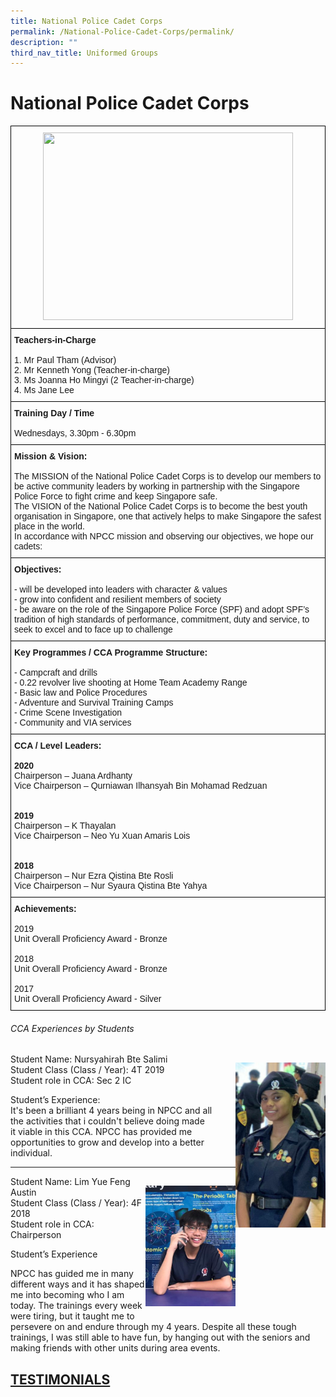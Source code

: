 ```yaml
---
title: National Police Cadet Corps
permalink: /National-Police-Cadet-Corps/permalink/
description: ""
third_nav_title: Uniformed Groups
---
```


National Police Cadet Corps
===========================

<style type="text/css">
.tg  {border-collapse:collapse;border-spacing:0;}
.tg td{border-color:black;border-style:solid;border-width:1px;font-family:Arial, sans-serif;font-size:14px;
  overflow:hidden;padding:10px 5px;word-break:normal;}
.tg th{border-color:black;border-style:solid;border-width:1px;font-family:Arial, sans-serif;font-size:14px;
  font-weight:normal;overflow:hidden;padding:10px 5px;word-break:normal;}
.tg .tg-baqh{text-align:center;vertical-align:top}
.tg .tg-0lax{text-align:left;vertical-align:top}
</style>
<table class="tg">
<thead>
  <tr>
    <th class="tg-baqh"><img src="https://northbrookssec.moe.edu.sg/qql/slot/u162/CCA/Uniformed%20Groups/National%20Police%20Cadet%20Corp/2020/NPCC%202020.png" width="400" height="300"></th>
  </tr>
</thead>
<tbody>
  <tr>
    <td class="tg-0lax"><span style="font-weight:bold;font-style:normal">Teachers-in-Charge</span><br><br>1. Mr Paul Tham (Advisor)<br>2. Mr Kenneth Yong (Teacher-in-charge)<br>3. Ms Joanna Ho Mingyi (2 Teacher-in-charge)<br>4. Ms Jane Lee</td>
  </tr>
  <tr>
    <td class="tg-0lax"><span style="font-weight:bold;font-style:normal">Training Day / Time</span><br><br><span style="font-weight:400;font-style:normal">Wednesdays, 3.30pm - 6.30pm</span></td>
  </tr>
  <tr>
    <td class="tg-0lax"><span style="font-weight:bold">Mission &amp; Vision:</span><br><br>The MISSION of the National Police Cadet Corps is to develop our members to be active community leaders by working in partnership with the Singapore Police Force to fight crime and keep Singapore safe.<br>The VISION of the National Police Cadet Corps is to become the best youth organisation in Singapore, one that actively helps to make Singapore the safest place in the world.<br>In accordance with NPCC mission and observing our objectives, we hope our cadets:</td>
  </tr>
  <tr>
    <td class="tg-0lax"><span style="font-weight:bold;font-style:normal">Objectives:</span><br><br> - will be developed into leaders with character &amp; values<br> - grow into confident and resilient members of society<br> - be aware on the role of the Singapore Police Force (SPF) and adopt SPF’s tradition of high standards of performance, commitment, duty and service, to seek to excel and to face up to challenge</td>
  </tr>
  <tr>
    <td class="tg-0lax"><span style="font-weight:bold;font-style:normal">Key Programmes / CCA Programme Structure:</span><br><br> - Campcraft and drills<br> - 0.22 revolver live shooting at Home Team Academy Range<br> - Basic law and Police Procedures<br> - Adventure and Survival Training Camps<br> - Crime Scene Investigation<br> - Community and VIA services</td>
  </tr>
  <tr>
    <td class="tg-0lax"><span style="font-weight:bold">CCA / Level Leaders:</span><br><br><span style="font-weight:bold">2020</span><br>Chairperson – Juana Ardhanty<br>Vice Chairperson – Qurniawan Ilhansyah Bin Mohamad Redzuan<br><br><br><span style="font-weight:bold">2019</span><br>Chairperson – K Thayalan<br>Vice Chairperson – Neo Yu Xuan Amaris Lois<br><br><br><span style="font-weight:bold">2018</span><br>Chairperson – Nur Ezra Qistina Bte Rosli<br>Vice Chairperson – Nur Syaura Qistina Bte Yahya</td>
  </tr>
  <tr>
    <td class="tg-0lax"><span style="font-weight:bold;font-style:normal">Achievements:</span><br><br>2019<br><span style="font-weight:normal">Unit Overall Proficiency Award - Bronze</span><br><br><span style="font-style:normal">2018</span><br><span style="font-weight:normal">Unit Overall Proficiency Award - Bronze</span><br><br><span style="font-style:normal">2017</span><br><span style="font-weight:400;font-style:normal">Unit Overall Proficiency Award - Silver</span></td>
  </tr>
</tbody>
</table>


###### CCA Experiences by Students
<div>

<div style="float: right">

![](/images/NPCC1.png)

</div><div>

Student Name: Nursyahirah Bte Salimi  
Student Class (Class / Year): 4T 2019  
Student role in CCA: Sec 2 IC

Student’s Experience:  
It's been a brilliant 4 years being in NPCC and all the activities that i couldn't believe doing made it viable in this CCA. NPCC has provided me opportunities to grow and develop into a better individual.

</div></div>

--- 

<div>

<div style="float: right">

![](/images/NPCC2.png)

</div><div>
	
Student Name: Lim Yue Feng Austin   
Student Class (Class / Year): 4F 2018  
Student role in CCA: Chairperson 

Student’s Experience

NPCC has guided me in many different ways and it has shaped me into becoming who I am today. The trainings every week were tiring, but it taught me to persevere on and endure through my 4 years. Despite all these tough trainings, I was still able to have fun, by hanging out with the seniors and making friends with other units during area events.
</div></div>

## [TESTIMONIALS](/Testimonials/permalink/)